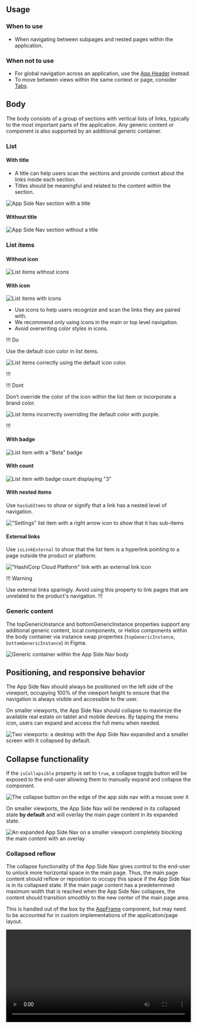 ## Usage

### When to use

- When navigating between subpages and nested pages within the application.

### When not to use

- For global navigation across an application, use the [App Header](/components/app-header) instead.
- To move between views within the same context or page, consider [Tabs](/components/tabs).

## Body

The body consists of a group of sections with vertical lists of links, typically to the most important parts of the application. Any generic content or component is also supported by an additional generic container.

### List

#### With title

- A title can help users scan the sections and provide context about the links inside each section.
- Titles should be meaningful and related to the content within the section.

![App Side Nav section with a title](/assets/components/app-side-nav/section-with-title.png)

#### Without title

![App Side Nav section without a title](/assets/components/app-side-nav/section-without-title.png)


### List items

#### Without icon

![List items without icons](/assets/components/app-side-nav/list-item-without-icon.png)

#### With icon

![List items with icons](/assets/components/app-side-nav/list-item-with-icon.png)

- Use icons to help users recognize and scan the links they are paired with.
- We recommend only using icons in the main or top level navigation.
- Avoid overwriting color styles in icons.

!!! Do

Use the default icon color in list items.

![List items correctly using the default icon color.](/assets/components/app-side-nav/list-item-with-icon-do.png)

!!!

!!! Dont

Don’t override the color of the icon within the list item or incorporate a brand color.

![List items incorrectly overriding the default color with purple.](/assets/components/app-side-nav/list-item-with-icon-dont.png)

!!!

#### With badge

![List item with a "Beta" badge](/assets/components/app-side-nav/list-item-with-badge.png)

#### With count

![List item with badge count displaying "3"](/assets/components/app-side-nav/list-item-with-count.png)

#### With nested items

Use `hasSubItems` to show or signify that a link has a nested level of navigation.

!["Settings" list item with a right arrow icon to show that it has sub-items](/assets/components/app-side-nav/list-item-with-nested-items.png)

#### External links

Use `isLinkExternal` to show that the list item is a hyperlink pointing to a page outside the product or platform.

!["HashiCorp Cloud Platform" link with an external link icon](/assets/components/app-side-nav/list-item-with-external-link.png)

!!! Warning

Use external links sparingly. Avoid using this property to link pages that are unrelated to the product's navigation.
!!!

### Generic content

The topGenericInstance and bottomGenericInstance properties support any additional generic content, local components, or Helios components within the body container via instance swap properties (`topGenericInstance`, `bottomGenericInstance`) in Figma.

![Generic container within the App Side Nav body](/assets/components/app-side-nav/custom-content-body.png)

## Positioning, and responsive behavior

The App Side Nav should always be positioned on the left side of the viewport, occupying 100% of the viewport height to ensure that the navigation is always visible and accessible to the user.

On smaller viewports, the App Side Nav should collapse to maximize the available real estate on tablet and mobile devices. By tapping the menu icon, users can expand and access the full menu when needed.

![Two viewports: a desktop with the App Side Nav expanded and a smaller screen with it collapsed by default.](/assets/components/app-side-nav/app-side-nav-position-and-responsive.png)

## Collapse functionality

If the `isCollapsible` property is set to `true`, a collapse toggle button will be exposed to the end-user allowing them to manually expand and collapse the component.

![The collapse button on the edge of the app side nav with a mouse over it](/assets/components/app-side-nav/app-side-nav-collapse-interaction.png)

On smaller viewports, the App Side Nav will be rendered in its collapsed state **by default** and will overlay the main page content in its expanded state.

![An expanded App Side Nav on a smaller viewport completely blocking the main content with an overlay](/assets/components/app-side-nav/app-side-nav-overlay-small-viewport.png)

### Collapsed reflow

The collapse functionality of the App Side Nav gives control to the end-user to unlock more horizontal space in the main page. Thus, the main page content should reflow or reposition to occupy this space if the App Side Nav is in its collapsed state. If the main page content has a predetermined maximum width that is reached when the App Side Nav collapses, the content should transition smoothly to the new center of the main page area.

This is handled out of the box by the [AppFrame](/layouts/app-frame) component, but may need to be accounted for in custom implementations of the application/page layout.

<video width="100%" controls loop>
  <source
    src="/assets/components/app-side-nav/app-side-nav-expand-collapse.mp4"
    type="video/mp4"
  />
</video>

